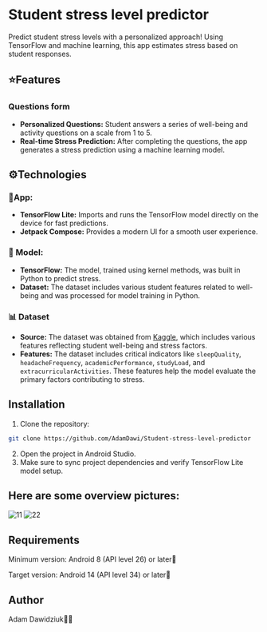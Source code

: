 # Student stress level predictor

Predict student stress levels with a personalized approach! Using TensorFlow and machine learning, this app estimates stress based on student responses.

## ⭐️Features
### Questions form
- **Personalized Questions:** Student answers a series of well-being and activity questions on a scale from 1 to 5.
- **Real-time Stress Prediction:** After completing the questions, the app generates a stress prediction using a machine learning model.

## ⚙️Technologies
### 📱App:
- **TensorFlow Lite:** Imports and runs the TensorFlow model directly on the device for fast predictions.
- **Jetpack Compose:** Provides a modern UI for a smooth user experience.
  
### 🧠 Model:
- **TensorFlow:** The model, trained using kernel methods, was built in Python to predict stress.
- **Dataset:** The dataset includes various student features related to well-being and was processed for model training in Python.

### 📊 Dataset
- **Source:** The dataset was obtained from [Kaggle](https://www.kaggle.com/datasets/samyakb/student-stress-factors), which includes various features reflecting student well-being and stress factors.
- **Features:** The dataset includes critical indicators like `sleepQuality`, `headacheFrequency`, `academicPerformance`, `studyLoad`, and `extracurricularActivities`. These features help the model evaluate the primary factors contributing to stress.

## Installation

1. Clone the repository:
```bash
git clone https://github.com/AdamDawi/Student-stress-level-predictor
```
2. Open the project in Android Studio.
3. Make sure to sync project dependencies and verify TensorFlow Lite model setup.

## Here are some overview pictures:
![11](https://github.com/user-attachments/assets/8a207464-34b5-4774-97d7-57db67fbcf34)
![22](https://github.com/user-attachments/assets/74176846-ad28-4d08-8c74-182d3a1676c9)

## Requirements
Minimum version: Android 8 (API level 26) or later📱

Target version: Android 14 (API level 34) or later📱

## Author

Adam Dawidziuk🧑‍💻
